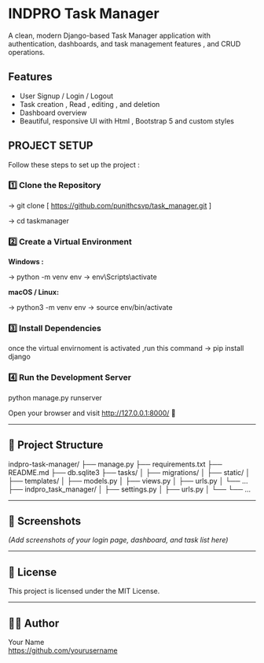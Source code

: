 # INDPRO Task Manager

A clean, modern Django-based Task Manager application with authentication, dashboards, and task management features , and CRUD operations.

##  Features

- User Signup / Login / Logout
- Task creation , Read , editing , and deletion
- Dashboard overview
- Beautiful, responsive UI with Html , Bootstrap 5 and custom styles

##  PROJECT SETUP

Follow these steps to set up the project :

### 1️⃣ Clone the Repository

 -> git clone [ https://github.com/punithcsvp/task_manager.git ]

 -> cd taskmanager

### 2️⃣ Create a Virtual Environment

**Windows :**

-> python -m venv env
-> env\Scripts\activate

**macOS / Linux:**

-> python3 -m venv env
-> source env/bin/activate

### 3️⃣ Install Dependencies

once the virtual envirnoment is activated ,run this command
-> pip install django

###  4️⃣ Run the Development Server

python manage.py runserver

Open your browser and visit http://127.0.0.1:8000/ 🎉

---

## 📂 Project Structure

indpro-task-manager/
├── manage.py
├── requirements.txt
├── README.md
├── db.sqlite3
├── tasks/
│   ├── migrations/
│   ├── static/
│   ├── templates/
│   ├── models.py
│   ├── views.py
│   ├── urls.py
│   └── ...
├── indpro_task_manager/
│   ├── settings.py
│   ├── urls.py
│   └── 
└── ...

---


## 📸 Screenshots

*(Add screenshots of your login page, dashboard, and task list here)*

---

## 📃 License

This project is licensed under the MIT License.

---

## 👩‍💻 Author

Your Name  
https://github.com/yourusername

